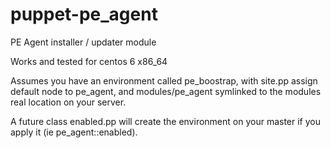 puppet-pe_agent
===============

PE Agent installer / updater module

Works and tested for centos 6 x86_64

Assumes you have an environment called pe_boostrap, with site.pp assign default node to pe_agent, and modules/pe_agent symlinked to the modules real location on your server.

A future class enabled.pp will create the environment on your master if you apply it (ie pe_agent::enabled).


